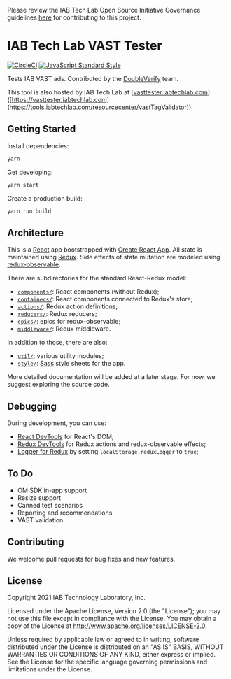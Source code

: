 Please review the IAB Tech Lab Open Source Initiative Governance guidelines [here](http://iabtechlab.com/opensource) for contributing to this project.

# IAB Tech Lab VAST Tester

[![CircleCI](https://circleci.com/gh/InteractiveAdvertisingBureau/VAST-Tester.svg?style=shield)](https://circleci.com/gh/InteractiveAdvertisingBureau/VAST-Tester) [![JavaScript Standard Style](https://img.shields.io/badge/code%20style-standard-brightgreen.svg)](https://standardjs.com/)

Tests IAB VAST ads. Contributed by the [DoubleVerify](https://www.doubleverify.com/) team.

This tool is also hosted by IAB Tech Lab at [[vasttester.iabtechlab.com](https://tools.iabtechlab.com/resourcecenter/vastTagValidator)]([https://vasttester.iabtechlab.com](https://tools.iabtechlab.com/resourcecenter/vastTagValidator)).

## Getting Started

Install dependencies:

```bash
yarn
```

Get developing:

```bash
yarn start
```

Create a production build:

```bash
yarn run build
```

## Architecture

This is a [React](https://reactjs.org/) app bootstrapped with
[Create React App](https://github.com/facebookincubator/create-react-app).
All state is maintained using [Redux](https://redux.js.org/). Side effects of
state mutation are modeled using
[redux-observable](https://redux-observable.js.org/).

There are subdirectories for the standard React-Redux model:

-   [`components/`](src/components/): React components (without Redux);
-   [`containers/`](src/containers/): React components connected to Redux's
    store;
-   [`actions/`](src/actions/): Redux action definitions;
-   [`reducers/`](src/reducers/): Redux reducers;
-   [`epics/`](src/epics/): epics for redux-observable;
-   [`middleware/`](src/middleware/): Redux middleware.

In addition to those, there are also:

-   [`util/`](src/util/): various utility modules;
-   [`style/`](src/style): [Sass](https://sass-lang.com/) style sheets for
    the app.

More detailed documentation will be added at a later stage. For now, we suggest
exploring the source code.

## Debugging

During development, you can use:

-   [React DevTools](https://github.com/facebook/react-devtools)
    for React's DOM;
-   [Redux DevTools](https://github.com/zalmoxisus/redux-devtools-extension)
    for Redux actions and redux-observable effects;
-   [Logger for Redux](https://github.com/evgenyrodionov/redux-logger)
    by setting `localStorage.reduxLogger` to `true`;

## To Do

-   OM SDK in-app support
-   Resize support
-   Canned test scenarios
-   Reporting and recommendations
-   VAST validation

## Contributing

We welcome pull requests for bug fixes and new features.

## License

Copyright 2021 IAB Technology Laboratory, Inc.

Licensed under the Apache License, Version 2.0 (the "License");
you may not use this file except in compliance with the License.
You may obtain a copy of the License at
<http://www.apache.org/licenses/LICENSE-2.0>.

Unless required by applicable law or agreed to in writing, software
distributed under the License is distributed on an "AS IS" BASIS,
WITHOUT WARRANTIES OR CONDITIONS OF ANY KIND, either express or implied.
See the License for the specific language governing permissions and
limitations under the License.
